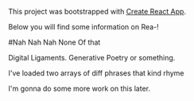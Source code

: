 This project was bootstrapped with [Create React App](https://github.com/facebookincubator/create-react-app).

Below you will find some information on Rea-!

#Nah Nah Nah None Of that

Digital Ligaments. Generative Poetry or something.

I've loaded two arrays of diff phrases that kind rhyme

I'm gonna do some more work on this later.
